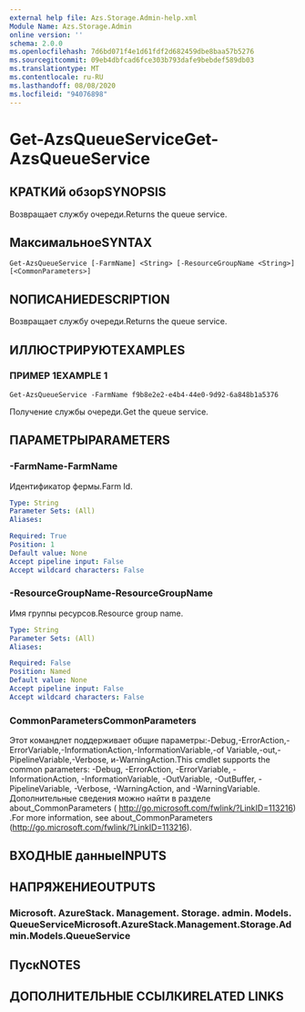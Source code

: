```yaml
---
external help file: Azs.Storage.Admin-help.xml
Module Name: Azs.Storage.Admin
online version: ''
schema: 2.0.0
ms.openlocfilehash: 7d6bd071f4e1d61fdf2d682459dbe8baa57b5276
ms.sourcegitcommit: 09eb4dbfcad6fce303b793dafe9bebdef589db03
ms.translationtype: MT
ms.contentlocale: ru-RU
ms.lasthandoff: 08/08/2020
ms.locfileid: "94076898"
---
```

# <span data-ttu-id="6fffa-101">Get-AzsQueueService</span><span class="sxs-lookup"><span data-stu-id="6fffa-101">Get-AzsQueueService</span></span>

## <span data-ttu-id="6fffa-102">КРАТКИй обзор</span><span class="sxs-lookup"><span data-stu-id="6fffa-102">SYNOPSIS</span></span>
<span data-ttu-id="6fffa-103">Возвращает службу очереди.</span><span class="sxs-lookup"><span data-stu-id="6fffa-103">Returns the queue service.</span></span>

## <span data-ttu-id="6fffa-104">Максимальное</span><span class="sxs-lookup"><span data-stu-id="6fffa-104">SYNTAX</span></span>

```
Get-AzsQueueService [-FarmName] <String> [-ResourceGroupName <String>] [<CommonParameters>]
```

## <span data-ttu-id="6fffa-105">NОПИСАНИЕ</span><span class="sxs-lookup"><span data-stu-id="6fffa-105">DESCRIPTION</span></span>
<span data-ttu-id="6fffa-106">Возвращает службу очереди.</span><span class="sxs-lookup"><span data-stu-id="6fffa-106">Returns the queue service.</span></span>

## <span data-ttu-id="6fffa-107">ИЛЛЮСТРИРУЮТ</span><span class="sxs-lookup"><span data-stu-id="6fffa-107">EXAMPLES</span></span>

### <span data-ttu-id="6fffa-108">ПРИМЕР 1</span><span class="sxs-lookup"><span data-stu-id="6fffa-108">EXAMPLE 1</span></span>
```
Get-AzsQueueService -FarmName f9b8e2e2-e4b4-44e0-9d92-6a848b1a5376
```

<span data-ttu-id="6fffa-109">Получение службы очереди.</span><span class="sxs-lookup"><span data-stu-id="6fffa-109">Get the queue service.</span></span>

## <span data-ttu-id="6fffa-110">ПАРАМЕТРЫ</span><span class="sxs-lookup"><span data-stu-id="6fffa-110">PARAMETERS</span></span>

### <span data-ttu-id="6fffa-111">-FarmName</span><span class="sxs-lookup"><span data-stu-id="6fffa-111">-FarmName</span></span>
<span data-ttu-id="6fffa-112">Идентификатор фермы.</span><span class="sxs-lookup"><span data-stu-id="6fffa-112">Farm Id.</span></span>

```yaml
Type: String
Parameter Sets: (All)
Aliases:

Required: True
Position: 1
Default value: None
Accept pipeline input: False
Accept wildcard characters: False
```

### <span data-ttu-id="6fffa-113">-ResourceGroupName</span><span class="sxs-lookup"><span data-stu-id="6fffa-113">-ResourceGroupName</span></span>
<span data-ttu-id="6fffa-114">Имя группы ресурсов.</span><span class="sxs-lookup"><span data-stu-id="6fffa-114">Resource group name.</span></span>

```yaml
Type: String
Parameter Sets: (All)
Aliases:

Required: False
Position: Named
Default value: None
Accept pipeline input: False
Accept wildcard characters: False
```

### <span data-ttu-id="6fffa-115">CommonParameters</span><span class="sxs-lookup"><span data-stu-id="6fffa-115">CommonParameters</span></span>
<span data-ttu-id="6fffa-116">Этот командлет поддерживает общие параметры:-Debug,-ErrorAction,-ErrorVariable,-InformationAction,-InformationVariable,-of Variable,-out,-PipelineVariable,-Verbose, и-WarningAction.</span><span class="sxs-lookup"><span data-stu-id="6fffa-116">This cmdlet supports the common parameters: -Debug, -ErrorAction, -ErrorVariable, -InformationAction, -InformationVariable, -OutVariable, -OutBuffer, -PipelineVariable, -Verbose, -WarningAction, and -WarningVariable.</span></span> <span data-ttu-id="6fffa-117">Дополнительные сведения можно найти в разделе about_CommonParameters ( http://go.microsoft.com/fwlink/?LinkID=113216) .</span><span class="sxs-lookup"><span data-stu-id="6fffa-117">For more information, see about_CommonParameters (http://go.microsoft.com/fwlink/?LinkID=113216).</span></span>

## <span data-ttu-id="6fffa-118">ВХОДНЫЕ данные</span><span class="sxs-lookup"><span data-stu-id="6fffa-118">INPUTS</span></span>

## <span data-ttu-id="6fffa-119">НАПРЯЖЕНИЕ</span><span class="sxs-lookup"><span data-stu-id="6fffa-119">OUTPUTS</span></span>

### <span data-ttu-id="6fffa-120">Microsoft. AzureStack. Management. Storage. admin. Models. QueueService</span><span class="sxs-lookup"><span data-stu-id="6fffa-120">Microsoft.AzureStack.Management.Storage.Admin.Models.QueueService</span></span>

## <span data-ttu-id="6fffa-121">Пуск</span><span class="sxs-lookup"><span data-stu-id="6fffa-121">NOTES</span></span>

## <span data-ttu-id="6fffa-122">ДОПОЛНИТЕЛЬНЫЕ ССЫЛКИ</span><span class="sxs-lookup"><span data-stu-id="6fffa-122">RELATED LINKS</span></span>
